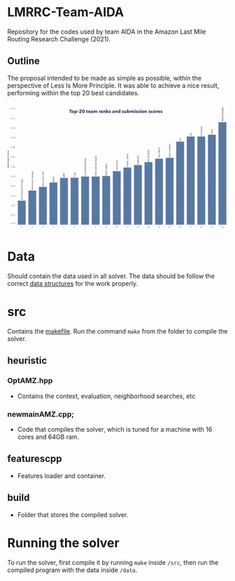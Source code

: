 # LMRRC-Team-AIDA

Repository for the codes used by team AIDA in the Amazon Last Mile Routing Research Challenge (2021).

## Outline

The proposal intended to be made as simple as possible, within the perspective of Less Is More Principle.
It was able to achieve a nice result, performing within the top 20 best candidates.

![top-20](./docs/top-20-LMRRC.png)

# Data

Should contain the data used in all solver. The data should be follow the correct [data structures](/data_structures.md) for the work properly.

# src
Contains the [makefile](/src/makefile). Run the command `make` from the folder to compile the solver.

## heuristic

### OptAMZ.hpp
- Contains the context, evaluation, neighborhood searches, etc

### newmainAMZ.cpp;
- Code that compiles the solver, which is tuned for a machine with 16 cores and 64GB ram.

## featurescpp
- Features loader and container.

## build
- Folder that stores the compiled solver.

# Running the solver
To run the solver, first compile it by running `make` inside `/src`, then run the compiled program with the data inside `/data`.